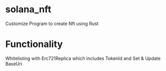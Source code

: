 # solana_nft
Customize Program to create Nft using Rust

# Functionality
Whitelisting with Erc721Replica which includes TokenId and Set & Update BaseUri 


